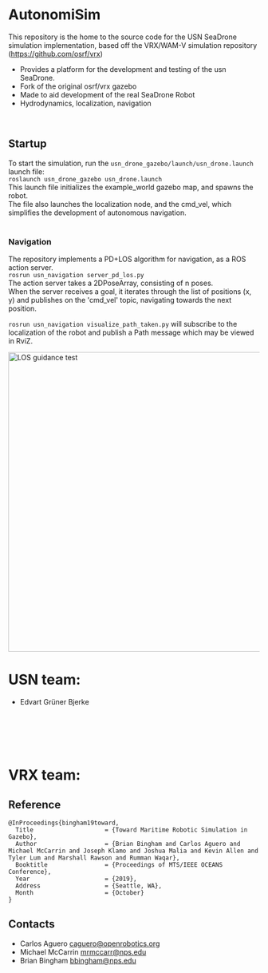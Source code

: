 # AutonomiSim
This repository is the home to the source code for the USN SeaDrone simulation implementation, based off the VRX/WAM-V simulation repository (https://github.com/osrf/vrx)

- Provides a platform for the development and testing of the usn SeaDrone. 
- Fork of the original osrf/vrx gazebo
- Made to aid development of the real SeaDrone Robot
- Hydrodynamics, localization, navigation  
<br />

## Startup

To start the simulation, run the ```usn_drone_gazebo/launch/usn_drone.launch``` launch file: \
```roslaunch usn_drone_gazebo usn_drone.launch``` \
This launch file initializes the example_world gazebo map, and spawns the robot. \
The file also launches the localization node, and the cmd_vel, which simplifies the development of autonomous navigation. 
</br></br>

### Navigation

The repository implements a PD+LOS algorithm for navigation, as a ROS action server. \
```rosrun usn_navigation server_pd_los.py``` \
The action server takes a 2DPoseArray, consisting of n poses. \
When the server receives a goal, it iterates through the list of positions (x, y) and publishes on the 'cmd_vel' topic, navigating towards the next position.

```rosrun usn_navigation visualize_path_taken.py``` will subscribe to the localization of the robot and publish a Path message which may be viewed in RviZ.

<img src="https://cdn.discordapp.com/attachments/941352029907996732/998490481732354059/unknown.png" alt="LOS guidance test" title="Navigation test" width="600"/>




# USN team:
- Edvart Grüner Bjerke

</br></br></br></br>






# VRX team:
## Reference

```
@InProceedings{bingham19toward,
  Title                    = {Toward Maritime Robotic Simulation in Gazebo},
  Author                   = {Brian Bingham and Carlos Aguero and Michael McCarrin and Joseph Klamo and Joshua Malia and Kevin Allen and Tyler Lum and Marshall Rawson and Rumman Waqar},
  Booktitle                = {Proceedings of MTS/IEEE OCEANS Conference},
  Year                     = {2019},
  Address                  = {Seattle, WA},
  Month                    = {October}
}
```
## Contacts

 * Carlos Aguero <caguero@openrobotics.org>
 * Michael McCarrin <mrmccarr@nps.edu>
 * Brian Bingham <bbingham@nps.edu>
